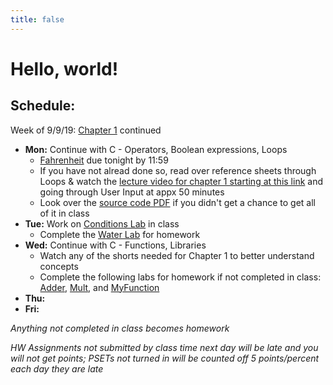```yaml
---
title: false
---
```


# Hello, world!

## Schedule:

Week of 9/9/19: [Chapter 1](curriculum/1) continued
  - **Mon:** Continue with C - Operators, Boolean expressions, Loops
    - [Fahrenheit](https://docs.cs50.net/2019/ap/problems/fahrenheit/fahrenheit.html) due tonight by 11:59
    - If you have not alread done so, read over reference sheets through Loops & watch the [lecture video for chapter 1 starting at this link](https://video.cs50.net/2018/fall/lectures/1?t=15m58s) and going through User Input at appx 50 minutes
    - Look over the [source code PDF](https://cdn.cs50.net/2018/fall/lectures/1/src1.pdf) if you didn't get a chance to get all of it in class
  - **Tue:** Work on [Conditions Lab](https://lab.cs50.io/candib80/cs50labs/c/conditions/) in class
    - Complete the [Water Lab](https://lab.cs50.io/candib80/cs50labs/c/water/) for homework
  - **Wed:** Continue with C - Functions, Libraries
    - Watch any of the shorts needed for Chapter 1 to better understand concepts
    - Complete the following labs for homework if not completed in class: [Adder](https://lab.cs50.io/candib80/cs50labs/c/adder/), [Mult](https://lab.cs50.io/candib80/cs50labs/c/mult/), and [MyFunction](https://lab.cs50.io/candib80/cs50labs/c/myFunction/)
  - **Thu:** 
  - **Fri:** 

  *Anything not completed in class becomes homework*

  *HW Assignments not submitted by class time next day will be late and you will not get points; PSETs not turned in will be counted off 5 points/percent each day they are late*

<!-- This is CS50 AP, Harvard University's introduction to the intellectual enterprises of computer science and the art of programming for students in high school, which satisfies the College Board's AP CS Principles curriculum framework.

<iframe src="https://www.youtube.com/embed/tZxLMIk_SaY?playlist=GAB6Gm7pTTA"></iframe> -->

